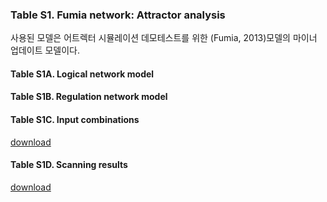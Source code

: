 ### Table S1. Fumia network: Attractor analysis
사용된 모델은 어트렉터 시뮬레이션 데모테스트를 위한 (Fumia, 2013)모델의 마이너 업데이트 모델이다.

#### Table S1A. Logical network model

#### Table S1B. Regulation network model

#### Table S1C. Input combinations
[download](http://gofile.me/3gpVt/mxCUuWNwI)

#### Table S1D. Scanning results
[download](http://gofile.me/3gpVt/d7CONnt4k)
